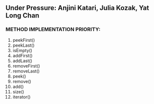 ## Under Pressure: Anjini Katari, Julia Kozak, Yat Long Chan

### METHOD IMPLEMENTATION PRIORITY:

1. peekFirst()
2. peekLast()
3. isEmpty()
4. addFirst()
5. addLast()
6. removeFirst()
7. removeLast()
8. peek()
9. remove()
10. add()
11. size()
12. iterator()
